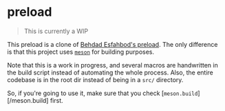 # preload

> This is currently a WIP

This preload is a clone of [Behdad Esfahbod's preload](https://preload.sf.net).
The only difference is that this project uses [`meson`](https://mesonbuild.com)
for building purposes.

Note that this is a work in progress, and several macros are handwritten in the
build script instead of automating the whole process. Also, the entire codebase
is in the root dir instead of being in a `src/` directory.

So, if you're going to use it, make sure that you check
[`meson.build`][/meson.build] first.
